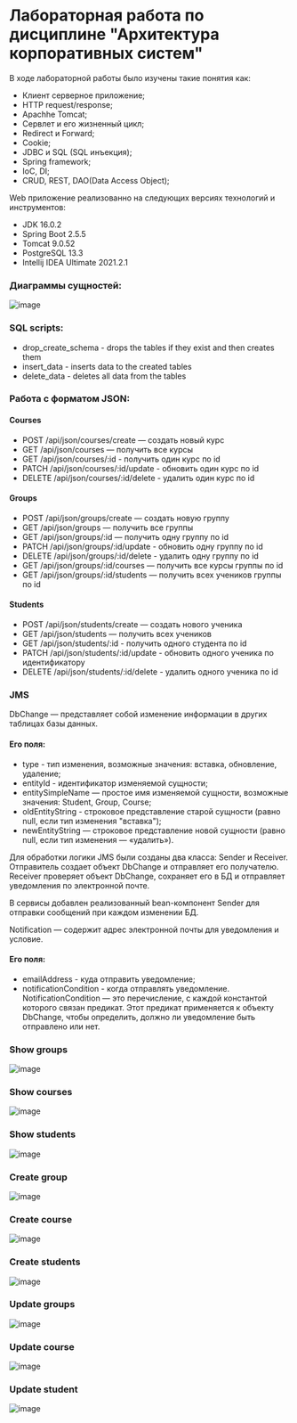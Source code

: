 # Лабораторная работа по дисциплине "Архитектура корпоративных систем"
В ходе лабораторной работы было изучены такие понятия как:
- Клиент серверное приложение;
- HTTP request/response;
- Apachhe Tomcat;
- Сервлет и его жизненный цикл;
- Redirect и Forward;
- Cookie;
- JDBC и SQL (SQL инъекция);
- Spring framework;
- IoC, DI;
- CRUD, REST, DAO(Data Access Object);


Web приложение реализованно на следующих версиях технологий и инструментов:
- JDK 16.0.2
- Spring Boot 2.5.5
- Tomcat 9.0.52
- PostgreSQL 13.3
- Intellij IDEA Ultimate 2021.2.1

### Диаграммы сущностей:
![image](https://user-images.githubusercontent.com/83270014/222102539-506ef5bc-4830-44b3-820f-7961846fab97.png)

### SQL scripts:
- drop_create_schema - drops the tables if they exist and then creates them
- insert_data - inserts data to the created tables
- delete_data - deletes all data from the tables

### Работа с форматом JSON:
#### Courses
- POST /api/json/courses/create — создать новый курс
- GET /api/json/courses — получить все курсы
- GET /api/json/courses/:id - получить один курс по id
- PATCH /api/json/courses/:id/update - обновить один курс по id
- DELETE /api/json/courses/:id/delete - удалить один курс по id

#### Groups
- POST /api/json/groups/create — создать новую группу
- GET /api/json/groups — получить все группы
- GET /api/json/groups/:id — получить одну группу по id
- PATCH /api/json/groups/:id/update - обновить одну группу по id
- DELETE /api/json/groups/:id/delete - удалить одну группу по id
- GET /api/json/groups/:id/courses — получить все курсы группы по id
- GET /api/json/groups/:id/students — получить всех учеников группы по id

#### Students
- POST /api/json/students/create — создать нового ученика
- GET /api/json/students — получить всех учеников
- GET /api/json/students/:id - получить одного студента по id
- PATCH /api/json/students/:id/update - обновить одного ученика по идентификатору
- DELETE /api/json/students/:id/delete - удалить одного ученика по id

### JMS
DbChange — представляет собой изменение информации в других таблицах базы данных.

#### Его поля:
- type - тип изменения, возможные значения: вставка, обновление, удаление;
- entityId - идентификатор изменяемой сущности;
- entitySimpleName — простое имя изменяемой сущности, возможные значения: Student, Group, Course;
- oldEntityString - строковое представление старой сущности (равно null, если тип изменения "вставка");
- newEntityString — строковое представление новой сущности (равно null, если тип изменения — «удалить»).

Для обработки логики JMS были созданы два класса: Sender и Receiver. Отправитель создает объект DbChange и отправляет его получателю. Receiver проверяет объект DbChange, сохраняет его в БД и отправляет уведомления по электронной почте.

В сервисы добавлен реализованный bean-компонент Sender для отправки сообщений при каждом изменении БД.

Notification  — содержит адрес электронной почты для уведомления и условие.

#### Его поля:

- emailAddress - куда отправить уведомление;
- notificationCondition - когда отправлять уведомление.
NotificationCondition — это перечисление, с каждой константой которого связан предикат. Этот предикат применяется к объекту DbChange, чтобы определить, должно ли уведомление быть отправлено или нет.

### Show groups
![image](https://user-images.githubusercontent.com/83270014/222093687-34fcd383-1cfe-4fcd-b5c3-fd439e42a4f5.png)

### Show courses
![image](https://user-images.githubusercontent.com/83270014/222093909-740986d9-90e5-4d17-a981-952ff4e87019.png)

### Show students
![image](https://user-images.githubusercontent.com/83270014/222094390-a8479f54-c5d4-439f-9c6f-b8dd8caee1ea.png)

### Create group
![image](https://user-images.githubusercontent.com/83270014/222094484-75d91344-d2a0-4317-bfba-6acc735470b1.png)

### Create course
![image](https://user-images.githubusercontent.com/83270014/222094579-8c043f40-c0ac-4389-9ac7-a0a8693f7669.png)

### Create students 
![image](https://user-images.githubusercontent.com/83270014/222094693-5dcee57d-f2fa-42fd-8f98-7da0fbd41188.png)

### Update groups
![image](https://user-images.githubusercontent.com/83270014/222094853-83d16499-bd50-467b-9529-21853aa5256c.png)

### Update course
![image](https://user-images.githubusercontent.com/83270014/222095671-342957a2-d899-4866-a086-107fd9924e13.png)

### Update student
![image](https://user-images.githubusercontent.com/83270014/222095914-5c6572dc-0b5f-4e0b-9aa6-36d8b2d26d45.png)

